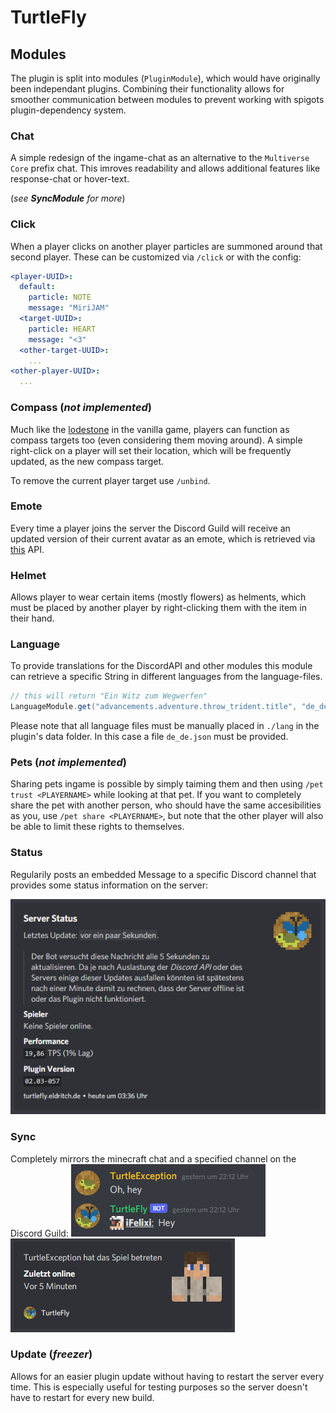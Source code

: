 # TurtleFly


## Modules
The plugin is split into modules (`PluginModule`), which would have originally been independant plugins. Combining their functionality allows for smoother communication between modules to prevent working with spigots plugin-dependency system.
### Chat
A simple redesign of the ingame-chat as an alternative to the `Multiverse Core` prefix chat. This imroves readability and allows additional features like response-chat or hover-text.

(*see **SyncModule** for more*)
### Click
When a player clicks on another player particles are summoned around that second player. These can be customized via `/click` or with the config:
```yml
<player-UUID>:
  default:
    particle: NOTE
    message: "MiriJAM"
  <target-UUID>:
    particle: HEART
    message: "<3"
  <other-target-UUID>:
    ...
<other-player-UUID>:
  ...
```
### Compass (*not implemented*)
Much like the [lodestone](https://minecraft.fandom.com/wiki/Lodestone) in the vanilla game, players can function as compass targets too (even considering them moving around). A simple right-click on a player will set their location, which will be frequently updated, as the new compass target.

To remove the current player target use `/unbind`.
### Emote
Every time a player joins the server the Discord Guild will receive an updated version of their current avatar as an emote, which is retrieved via [this](https://minotar.net) API.
### Helmet
Allows player to wear certain items (mostly flowers) as helments, which must be placed by another player by right-clicking them with the item in their hand.
### Language
To provide translations for the DiscordAPI and other modules this module can retrieve a specific String in different languages from the language-files.
```java
// this will return "Ein Witz zum Wegwerfen"
LanguageModule.get("advancements.adventure.throw_trident.title", "de_de");
```
Please note that all language files must be manually placed in `./lang` in the plugin's data folder. In this case a file `de_de.json` must be provided.
### Pets (*not implemented*)
Sharing pets ingame is possible by simply taiming them and then using `/pet trust <PLAYERNAME>` while looking at that pet. If you want to completely share the pet with another person, who should have the same accesibilities as you, use `/pet share <PLAYERNAME>`, but note that the other player will also be able to limit these rights to themselves.
### Status
Regularily posts an embedded Message to a specific Discord channel that provides some status information on the server:

![](github/status0.png)
### Sync
Completely mirrors the minecraft chat and a specified channel on the Discord Guild:
![Beispiel einer Chatnachricht](github/sync0.png) ![Beispiel einer eingebetteten Nachricht](github/sync1.png)
### Update (*freezer*)
Allows for an easier plugin update without having to restart the server every time. This is especially useful for testing purposes so the server doesn't have to restart for every new build.